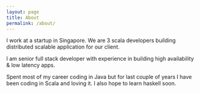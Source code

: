 ```yaml
---
layout: page
title: About
permalink: /about/
---
```


I work at a startup in Singapore. We are 3 scala developers building distributed scalable application for our client.

I am senior full stack developer with experience in building high availability & low latency apps.

Spent most of my career coding in Java but for last couple of years I have been coding in Scala and loving it. 
I also hope to learn haskell soon.


